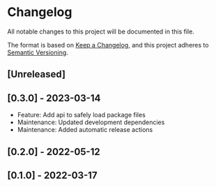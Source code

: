 # Changelog

All notable changes to this project will be documented in this file.

The format is based on [Keep a Changelog](https://keepachangelog.com/en/1.0.0/),
and this project adheres to [Semantic Versioning](https://semver.org/spec/v2.0.0.html).

## \[Unreleased\]

## \[0.3.0\] - 2023-03-14

- Feature: Add api to safely load package files
- Maintenance: Updated development dependencies
- Maintenance: Added automatic release actions

## \[0.2.0\] - 2022-05-12

## \[0.1.0\] - 2022-03-17
